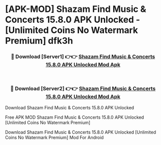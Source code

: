 # [APK-MOD] Shazam  Find Music & Concerts 15.8.0 APK Unlocked - [Unlimited Coins No Watermark Premium] dfk3h



<div align="center">
<h3>🔴 Download [Server1] 👉👉 <a href="https://momento.my/?title=Shazam__Find_Music_&_Concerts_15.8.0_APK_Unlocked">Shazam  Find Music & Concerts 15.8.0 APK Unlocked Mod Apk</a></h3><br>

<h3>🔴 Download [Server2] 👉👉 <a href="https://momento.my/?title=Shazam__Find_Music_&_Concerts_15.8.0_APK_Unlocked">Shazam  Find Music & Concerts 15.8.0 APK Unlocked Mod Apk</a></h3>
</div>



Download Shazam  Find Music & Concerts 15.8.0 APK Unlocked 

Free APK MOD Shazam  Find Music & Concerts 15.8.0 APK Unlocked [Unlimited Coins No Watermark Premium]

Download Shazam  Find Music & Concerts 15.8.0 APK Unlocked [Unlimited Coins No Watermark Premium] Mod For Android
